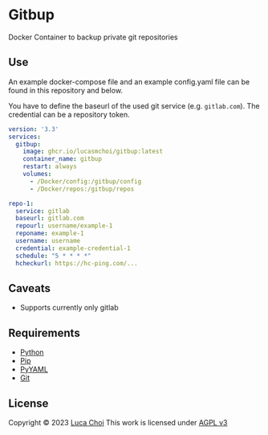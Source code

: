 # Gitbup
Docker Container to backup private git repositories

## Use
An example docker-compose file and an example config.yaml file can be found in this repository and below.

You have to define the baseurl of the used git service (e.g. ```gitlab.com```). The credential can be a repository token.

```yaml
version: '3.3'
services:
  gitbup:
    image: ghcr.io/lucasmchoi/gitbup:latest
    container_name: gitbup
    restart: always
    volumes:
      - /Docker/config:/gitbup/config
      - /Docker/repos:/gitbup/repos
```

```yaml
repo-1:
  service: gitlab
  baseurl: gitlab.com
  repourl: username/example-1
  reponame: example-1
  username: username
  credential: example-credential-1
  schedule: "5 * * * *"
  hcheckurl: https://hc-ping.com/...
```

## Caveats

- Supports currently only gitlab

## Requirements
- [Python](https://www.python.org)
- [Pip](https://pypi.org/)
- [PyYAML](https://github.com/yaml/pyyaml)
- [Git](https://git-scm.com)

## License
Copyright © 2023 [Luca Choi](https://www.github.com/lucasmchoi)
This work is licensed under [AGPL v3](/LICENSE)
